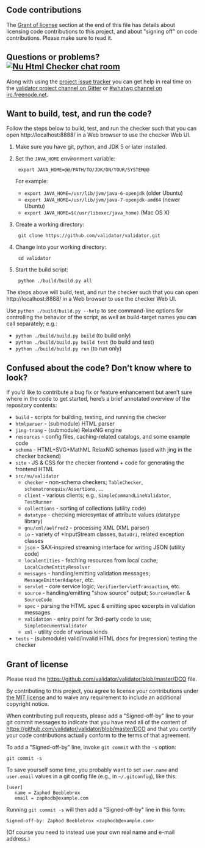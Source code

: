 ## Code contributions

The [Grant of license](CONTRIBUTING.md#grant-of-license) section at the end of this file
has details about licensing code contributions to this project, and about "signing off"
on code contributions. Please make sure to read it.

## Questions or problems? [![Nu Html Checker chat room](https://goo.gl/1kHqwI)][2]

Along with using the [project issue tracker][1] you can get help in real time on the
[validator project channel on Gitter][2] or [#whatwg channel on irc.freenode.net][3].

   [1]: https://github.com/validator/validator/issues
   [2]: https://gitter.im/validator/validator
   [3]: https://webchat.freenode.net/?channels=whatwg

## Want to build, test, and run the code?

Follow the steps below to build, test, and run the checker such that you can open
http://localhost:8888/ in a Web browser to use the checker Web UI.

1. Make sure you have git, python, and JDK 5 or later installed.

2. Set the `JAVA_HOME` environment variable:

        export JAVA_HOME=@@/PATH/TO/JDK/ON/YOUR/SYSTEM@@

   For example:

   * `export JAVA_HOME=/usr/lib/jvm/java-6-openjdk` (older Ubuntu)
   * `export JAVA_HOME=/usr/lib/jvm/java-7-openjdk-amd64` (newer Ubuntu)
   * `export JAVA_HOME=$(/usr/libexec/java_home)` (Mac OS X)

3. Create a working directory:

        git clone https://github.com/validator/validator.git

4. Change into your working directory:

        cd validator

5. Start the build script:

        python ./build/build.py all

The steps above will build, test, and run the checker such that you can open
http://localhost:8888/ in a Web browser to use the checker Web UI.

Use `python ./build/build.py --help` to see command-line options for controlling the
behavior of the script, as well as build-target names you can call separately; e.g.:

* `python ./build/build.py build` (to build only)
* `python ./build/build.py build test` (to build and test)
* `python ./build/build.py run` (to run only)

## Confused about the code? Don’t know where to look?

If you’d like to contribute a bug fix or feature enhancement but aren’t sure where in
the code to get started, here’s a brief annotated overview of the repository contents:

* `build` - scripts for building, testing, and running the checker
* `htmlparser` - (submodule) HTML parser
* `jing-trang` - (submodule) RelaxNG engine
* `resources` - config files, caching-related catalogs, and some example code
* `schema` - HTML+SVG+MathML RelaxNG schemas (used with jing in the checker backend)
* `site` - JS & CSS for the checker frontend + code for generating the frontend HTML
* `src/nu/validator`
  * `checker` - non-schema checkers; `TableChecker`, `schematronequiv/Assertions`, …
  * `client` - various clients; e.g., `SimpleCommandLineValidator`, `TestRunner`
  * `collections` - sorting of collections (utility code)
  * `datatype` - checking microsyntax of attribute values (datatype library)
  * `gnu/xml/aelfred2` - processing XML (XML parser)
  * `io` - variety of \*InputStream classes, `DataUri`, related exception classes
  * `json` - SAX-inspired streaming interface for writing JSON (utility code)
  * `localentities` - fetching resources from local cache; `LocalCacheEntityResolver`
  * `messages` - handling/emitting validation messages; `MessageEmitterAdapter`, etc.
  * `servlet` - core service logic; `VerifierServletTransaction`, etc.
  * `source` - handling/emitting "show source" output; `SourceHandler` & `SourceCode`
  * `spec` - parsing the HTML spec & emitting spec excerpts in validation messages
  * `validation` - entry point for 3rd-party code to use; `SimpleDocumentValidator`
  * `xml` - utility code of various kinds
* `tests` - (submodule) valid/invalid HTML docs for (regression) testing the checker

## Grant of license

Please read the https://github.com/validator/validator/blob/master/DCO file.

By contributing to this project, you agree to license your contributions under
[the MIT license](https://github.com/validator/validator/blob/master/LICENSE)
and to waive any requirement to include an additional copyright notice.

When contributing pull requests, please add a "Signed-off-by" line to your
git commit messages to indicate that you have read all of the content of
https://github.com/validator/validator/blob/master/DCO and that you certify
your code contributions actually conform to the terms of that agreement.

To add a "Signed-off-by" line, invoke `git commit` with the `-s` option:

    git commit -s

To save yourself some time, you probably want to set `user.name` and `user.email`
values in a git config file (e.g., in `~/.gitconfig`), like this:

    [user]
       name = Zaphod Beeblebrox
       email = zaphodb@example.com

Running `git commit -s` will then add a "Signed-off-by" line in this form:

    Signed-off-by: Zaphod Beeblebrox <zaphodb@example.com>

(Of course you need to instead use your own real name and e-mail address.)
